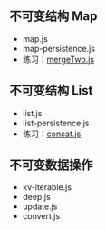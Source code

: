 
## 不可变结构 Map

* map.js
* map-persistence.js
* 练习：[mergeTwo.js](exercises/mergeTwo.js)

## 不可变结构 List

* list.js
* list-persistence.js
* 练习：[concat.js](exercises/concat.js)

## 不可变数据操作

* kv-iterable.js
* deep.js
* update.js
* convert.js